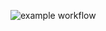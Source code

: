 ![example workflow](https://github.com/altingjonbalajj/terraform/actions/workflows/deploy_infrastructure.yaml/badge.svg)